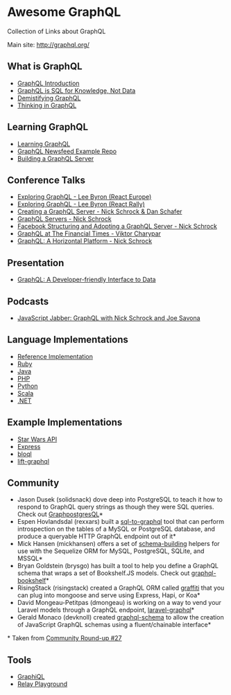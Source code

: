 # Awesome GraphQL

Collection of Links about GraphQL

Main site: http://graphql.org/

## What is GraphQL

- [GraphQL Introduction](https://facebook.github.io/react/blog/2015/05/01/graphql-introduction.html)
- [GraphQL is SQL for Knowledge, Not Data](http://hhvm.ovh/entry/graphql-is-sql-for-knowledge-not-data)
- [Demistifying GraphQL](https://medium.com/@devknoll/demystifying-graphql-86fb2febee14)
- [Thinking in GraphQL](https://facebook.github.io/relay/docs/thinking-in-graphql.html)

## Learning GraphQL

- [Learning GraphQL](https://github.com/mugli/learning-graphql)
- [GraphQL Newsfeed Example Repo](https://github.com/reindexio/graphql-nodejs-newsfeed)
- [Building a GraphQL Server](https://www.reindex.io/blog/building-a-graphql-server-with-node-js-and-sql/)

## Conference Talks

- [Exploring GraphQL - Lee Byron (React Europe)](https://www.youtube.com/watch?v=WQLzZf34FJ8)
- [Exploring GraphQL - Lee Byron (React Rally)](https://www.youtube.com/watch?v=cr4QB3j8qFc)
- [Creating a GraphQL Server - Nick Schrock & Dan Schafer](https://www.youtube.com/watch?v=gY48GW87Feo)
- [GraphQL Servers - Nick Schrock](https://www.youtube.com/watch?v=KOudxKJXsjc)
- [Facebook Structuring and Adopting a GraphQL Server - Nick Schrock](https://www.youtube.com/watch?v=ox8qGHUHrQo)
- [GraphQL at The Financial Times - Viktor Charypar](https://www.youtube.com/watch?v=S0s935RKKB4)
- [GraphQL: A Horizontal Platform - Nick Schrock](https://www.youtube.com/watch?v=LQFQl8EsV3k)

## Presentation

- [GraphQL: A Developer-friendly Interface to Data](https://speakerdeck.com/fson/graphql-a-developer-friendly-interface-to-data)

## Podcasts

- [JavaScript Jabber: GraphQL with Nick Schrock and Joe Savona](https://devchat.tv/js-jabber/152-jsj-graphql-and-relay-with-nick-schrock-and-joe-savona-)

## Language Implementations

- [Reference Implementation](https://github.com/graphql/graphql-js)
- [Ruby](https://github.com/rmosolgo/graphql-ruby)
- [Java](https://github.com/andimarek/graphql-java)
- [PHP](https://github.com/webonyx/graphql-php)
- [Python](https://github.com/dittos/graphql-py)
- [Scala](https://github.com/sangria-graphql/sangria)
- [.NET](https://github.com/joemcbride/graphql-dotnet)

## Example Implementations

- [Star Wars API](https://github.com/graphql/swapi-graphql)
- [Express](https://github.com/graphql/express-graphql)
- [bloql](https://github.com/adriantoine/bloql)
- [lift-graphql](https://github.com/jdivock/lift-graphql)

## Community 

- Jason Dusek (solidsnack) dove deep into PostgreSQL to teach it how to respond to GraphQL query strings as though they were SQL queries. Check out [GraphpostgresQL](https://github.com/solidsnack/GraphpostgresQL)*
- Espen Hovlandsdal (rexxars) built a [sql-to-graphql](https://github.com/vaffel/sql-to-graphql) tool that can perform introspection on the tables of a MySQL or PostgreSQL database, and produce a queryable HTTP GraphQL endpoint out of it*
- Mick Hansen (mickhansen) offers a set of [schema-building](https://github.com/mickhansen/graphql-sequelize) helpers for use with the Sequelize ORM for MySQL, PostgreSQL, SQLite, and MSSQL*
- Bryan Goldstein (brysgo) has built a tool to help you define a GraphQL schema that wraps a set of Bookshelf.JS models. Check out [graphql-bookshelf](https://github.com/brysgo/graphql-bookshelf)*
- RisingStack (risingstack) created a GraphQL ORM called [graffiti](https://github.com/RisingStack/graffiti) that you can plug into mongoose and serve using Express, Hapi, or Koa*
- David Mongeau-Petitpas (dmongeau) is working on a way to vend your Laravel models through a GraphQL endpoint, [laravel-graphql](https://github.com/Folkloreatelier/laravel-graphql)*
- Gerald Monaco (devknoll) created [graphql-schema](https://github.com/devknoll/graphql-schema) to allow the creation of JavaScript GraphQL schemas using a fluent/chainable interface*


\* Taken from [Community Round-up #27](http://facebook.github.io/react/blog/2015/09/14/community-roundup-27.html)

## Tools

- [GraphiQL](https://github.com/graphql/graphiql)
- [Relay Playground](https://facebook.github.io/relay/prototyping/playground.html)
